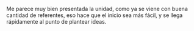 Me parece muy bien presentada la unidad, como ya se viene con buena cantidad de referentes, eso hace que el inicio sea más fácil, y se llega rápidamente al punto de plantear ideas.
